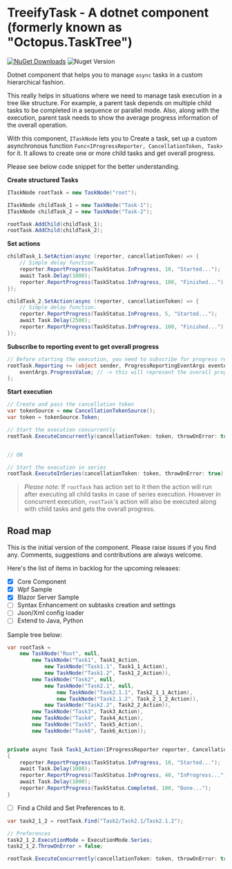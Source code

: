 # TreeifyTask - A dotnet component (formerly known as "Octopus.TaskTree")

[![NuGet Downloads](https://img.shields.io/nuget/dt/Octopus.TaskTree.svg)](https://www.nuget.org/packages/Octopus.TaskTree) ![Nuget Version](https://img.shields.io/nuget/v/Octopus.TaskTree?label=nuget)

Dotnet component that helps you to manage `async` tasks in a custom hierarchical fashion.

This really helps in situations where we need to manage task execution in a tree like structure. For example, a parent task depends on multiple child tasks to be completed in a sequence or parallel mode. Also, along with the execution, parent task needs to show the average progress information of the  overall operation.

With this component, `ITaskNode` lets you to Create a task, set up a custom asynchronous function `Func<IProgressReporter, CancellationToken, Task>` for it. It allows to create one or more child tasks and get overall progress.

Please see below code snippet for the better understanding.

**Create structured Tasks**
``` C#
ITaskNode rootTask = new TaskNode("root");

ITaskNode childTask_1 = new TaskNode("Task-1");
ITaskNode childTask_2 = new TaskNode("Task-2");

rootTask.AddChild(childTask_1);
rootTask.AddChild(childTask_2);
```

**Set actions**

```C#
childTask_1.SetAction(async (reporter, cancellationToken) => {
    // Simple delay function.
    reporter.ReportProgress(TaskStatus.InProgress, 10, "Started...");
    await Task.Delay(1000);
    reporter.ReportProgress(TaskStatus.InProgress, 100, "Finished...");
});

childTask_2.SetAction(async (reporter, cancellationToken) => {
    // Simple delay function.
    reporter.ReportProgress(TaskStatus.InProgress, 5, "Started...");
    await Task.Delay(2500);
    reporter.ReportProgress(TaskStatus.InProgress, 100, "Finished...");
});

```

**Subscribe to reporting event to get overall progress**

```C#
// Before starting the execution, you need to subscribe for progress report.
rootTask.Reporting += (object sender, ProgressReportingEventArgs eventArgs) => {
    eventArgs.ProgressValue; // -> this will represent the overall progress
};

```

**Start execution**
```C#
// Create and pass the cancellation token
var tokenSource = new CancellationTokenSource();
var token = tokenSource.Token;

// Start the execution concurrently
rootTask.ExecuteConcurrently(cancellationToken: token, throwOnError: true);


// OR

// Start the execution in series
rootTask.ExecuteInSeries(cancellationToken: token, throwOnError: true);

```

> _Please note:_ If `rootTask` has action set to it then the action will run after executing all child tasks in case of series execution. However in concurrent execution, `rootTask`'s action will also be executed along with child tasks and gets the overall progress.

## Road map

This is the initial version of the component. Please raise issues if you find any. Comments, suggestions and contributions are always welcome. 

Here's the list of items in backlog for the upcoming releases:
- [x] Core Component
- [x] Wpf Sample
- [x] Blazor Server Sample
- [ ] Syntax Enhancement on subtasks creation and settings
- [ ] Json/Xml config loader
- [ ] Extend to Java, Python

Sample tree below:

``` C#
var rootTask =
    new TaskNode("Root", null,
        new TaskNode("Task1", Task1_Action,
            new TaskNode("Task1.1", Task1_1_Action),
            new TaskNode("Task1.2", Task1_2_Action)),
        new TaskNode("Task2", null,
            new TaskNode("Task2.1", null,
                new TaskNode("Task2.1.1", Task2_1_1_Action),
                new TaskNode("Task2.1.2", Task_2_1_2_Action)),
            new TaskNode("Task2.2", Task2_2_Action)),
        new TaskNode("Task3", Task3_Action),
        new TaskNode("Task4", Task4_Action),
        new TaskNode("Task5", Task5_Action),
        new TaskNode("Task6", Task6_Action));


private async Task Task1_Action(IProgressReporter reporter, CancellationToken token)
{
    reporter.ReportProgress(TaskStatus.InProgress, 10, "Started...");
    await Task.Delay(1000);
    reporter.ReportProgress(TaskStatus.InProgress, 40, "InProgress...");
    await Task.Delay(1000);
    reporter.ReportProgress(TaskStatus.Completed, 100, "Done...");
}
```

- [ ] Find a Child and Set Preferences to it.

``` C#
var task2_1_2 = rootTask.Find("Task2/Task2.1/Task2.1.2");

// Preferences
task2_1_2.ExecutionMode = ExecutionMode.Series;
task2_1_2.ThrowOnError = false;

rootTask.ExecuteConcurrently(cancellationToken: token, throwOnError: true);
```
